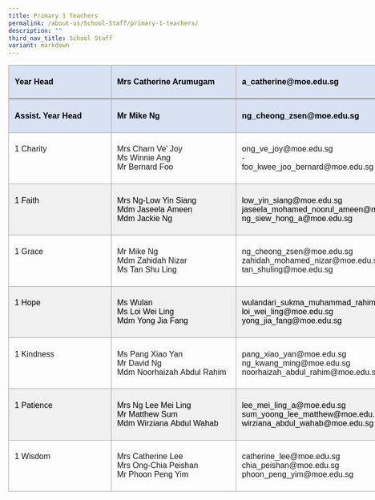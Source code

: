 ```yaml
---
title: Primary 1 Teachers
permalink: /about-us/School-Staff/primary-1-teachers/
description: ""
third_nav_title: School Staff
variant: markdown
---
```

<table style="width:676.0pt;border-collapse:collapse;mso-yfti-tbllook:1184;
 mso-padding-alt:0in 0in 0in 0in" width="901" cellpadding="0" cellspacing="0" border="0" class="MsoNormalTable"><tbody><tr style="mso-yfti-irow:0;mso-yfti-firstrow:yes;height:24.75pt"><td style="width:175.0pt;border:solid #A5A5A5 1.0pt;
  border-bottom:solid #A5A5A5 2.25pt;background:#D9E2F3;mso-background-themecolor:
  accent1;mso-background-themetint:51;padding:5.75pt 8.6pt 5.75pt 8.6pt;
  height:24.75pt" valign="top" width="233"><p class="MsoNormal"><b><span style="font-family:&quot;Arial&quot;,sans-serif;color:black;
  mso-color-alt:windowtext">Year Head</span></b><b><span style="font-family:
  &quot;Arial&quot;,sans-serif"></span></b></p></td><td style="width:189.0pt;border-top:solid #A5A5A5 1.0pt;
  border-left:none;border-bottom:solid #A5A5A5 2.25pt;border-right:solid #A5A5A5 1.0pt;
  mso-border-left-alt:solid #A5A5A5 1.0pt;background:#D9E2F3;mso-background-themecolor:
  accent1;mso-background-themetint:51;padding:5.75pt 8.6pt 5.75pt 8.6pt;
  height:24.75pt" valign="top" width="252"><p class="MsoNormal"><b><span style="font-family:&quot;Arial&quot;,sans-serif;color:black;
  mso-color-alt:windowtext">Mrs Catherine Arumugam</span></b><b><span style="font-family:&quot;Arial&quot;,sans-serif"></span></b></p></td><td style="width:312.0pt;border-top:solid #A5A5A5 1.0pt;
  border-left:none;border-bottom:solid #A5A5A5 2.25pt;border-right:solid #A5A5A5 1.0pt;
  mso-border-left-alt:solid #A5A5A5 1.0pt;background:#D9E2F3;mso-background-themecolor:
  accent1;mso-background-themetint:51;padding:5.75pt 8.6pt 5.75pt 8.6pt;
  height:24.75pt" valign="top" width="416"><p class="MsoNormal"><b><span style="font-family:&quot;Arial&quot;,sans-serif;color:black;
  mso-color-alt:windowtext">a_catherine@moe.edu.sg</span></b><b><span style="font-family:&quot;Arial&quot;,sans-serif"></span></b></p></td></tr><tr style="mso-yfti-irow:1;height:19.9pt"><td style="width:175.0pt;border:solid #A5A5A5 1.0pt;
  border-top:none;mso-border-top-alt:solid #A5A5A5 2.25pt;background:#D9E2F3;
  mso-background-themecolor:accent1;mso-background-themetint:51;padding:5.75pt 8.6pt 5.75pt 8.6pt;
  height:19.9pt" valign="top" width="233"><p class="MsoNormal"><b><span style="font-family:&quot;Arial&quot;,sans-serif;color:black;
  mso-color-alt:windowtext">Assist. Year Head</span></b><b><span style="font-family:&quot;Arial&quot;,sans-serif"></span></b></p></td><td style="width:189.0pt;border-top:none;border-left:
  none;border-bottom:solid #A5A5A5 1.0pt;border-right:solid #A5A5A5 1.0pt;
  mso-border-top-alt:solid #A5A5A5 2.25pt;mso-border-left-alt:solid #A5A5A5 1.0pt;
  background:#D9E2F3;mso-background-themecolor:accent1;mso-background-themetint:
  51;padding:5.75pt 8.6pt 5.75pt 8.6pt;height:19.9pt" valign="top" width="252"><p class="MsoNormal"><b><span style="font-family:&quot;Arial&quot;,sans-serif;color:black;
  mso-color-alt:windowtext">Mr Mike Ng</span></b><b><span style="font-family:
  &quot;Arial&quot;,sans-serif"></span></b></p></td><td style="width:312.0pt;border-top:none;border-left:
  none;border-bottom:solid #A5A5A5 1.0pt;border-right:solid #A5A5A5 1.0pt;
  mso-border-top-alt:solid #A5A5A5 2.25pt;mso-border-left-alt:solid #A5A5A5 1.0pt;
  background:#D9E2F3;mso-background-themecolor:accent1;mso-background-themetint:
  51;padding:5.75pt 8.6pt 5.75pt 8.6pt;height:19.9pt" valign="top" width="416"><p class="MsoNormal"><b><span style="font-family:&quot;Arial&quot;,sans-serif;color:black;
  mso-color-alt:windowtext">ng_cheong_zsen@moe.edu.sg</span></b><b><span style="font-family:&quot;Arial&quot;,sans-serif"></span></b></p></td></tr><tr style="mso-yfti-irow:2;height:45.9pt"><td style="width:175.0pt;border:solid #A5A5A5 1.0pt;
  border-top:none;mso-border-top-alt:solid #A5A5A5 1.0pt;padding:5.75pt 8.6pt 5.75pt 8.6pt;
  height:45.9pt" valign="top" width="233"><p class="MsoNormal"><span style="font-family:&quot;Arial&quot;,sans-serif">1 Charity</span></p></td><td style="width:189.0pt;border-top:none;border-left:
  none;border-bottom:solid #A5A5A5 1.0pt;border-right:solid #A5A5A5 1.0pt;
  mso-border-top-alt:solid #A5A5A5 1.0pt;mso-border-left-alt:solid #A5A5A5 1.0pt;
  padding:5.75pt 8.6pt 5.75pt 8.6pt;height:45.9pt" valign="top" width="252"><p class="MsoNormal"><span style="font-family:&quot;Arial&quot;,sans-serif">Mrs Charn&nbsp;Ve'&nbsp;Joy</span><span style="font-family:&quot;Arial&quot;,sans-serif;
  mso-ansi-language:EN-SG" lang="EN-SG"><br>Ms Winnie Ang<br></span><span style="font-family:&quot;Arial&quot;,sans-serif">Mr&nbsp;Bernard&nbsp;Foo</span></p></td><td style="width:312.0pt;border-top:none;border-left:
  none;border-bottom:solid #A5A5A5 1.0pt;border-right:solid #A5A5A5 1.0pt;
  mso-border-top-alt:solid #A5A5A5 1.0pt;mso-border-left-alt:solid #A5A5A5 1.0pt;
  padding:5.75pt 8.6pt 5.75pt 8.6pt;height:45.9pt" valign="top" width="416"><p class="MsoNormal"><span style="font-family:&quot;Arial&quot;,sans-serif">ong_ve_joy@moe.edu.sg<br>-<br>foo_kwee_joo_bernard@moe.edu.sg</span></p></td></tr><tr style="mso-yfti-irow:3;height:48.4pt"><td style="width:175.0pt;border:solid #A5A5A5 1.0pt;
  border-top:none;mso-border-top-alt:solid #A5A5A5 1.0pt;background:#F0F0F0;
  padding:5.75pt 8.6pt 5.75pt 8.6pt;height:48.4pt" valign="top" width="233"><p class="MsoNormal"><span style="font-family:&quot;Arial&quot;,sans-serif;color:black;
  mso-color-alt:windowtext">1 Faith</span><span style="font-family:&quot;Arial&quot;,sans-serif"></span></p></td><td style="width:189.0pt;border-top:none;border-left:
  none;border-bottom:solid #A5A5A5 1.0pt;border-right:solid #A5A5A5 1.0pt;
  mso-border-top-alt:solid #A5A5A5 1.0pt;mso-border-left-alt:solid #A5A5A5 1.0pt;
  background:#F0F0F0;padding:5.75pt 8.6pt 5.75pt 8.6pt;height:48.4pt" valign="top" width="252"><p class="MsoNormal"><span style="font-family:&quot;Arial&quot;,sans-serif;color:black;
  mso-color-alt:windowtext">Mrs Ng-Low Yin Siang&nbsp;<br>Mdm&nbsp;Jaseela&nbsp;Ameen<br>Mdm Jackie Ng</span><span style="font-family:&quot;Arial&quot;,sans-serif"></span></p></td><td style="width:312.0pt;border-top:none;border-left:
  none;border-bottom:solid #A5A5A5 1.0pt;border-right:solid #A5A5A5 1.0pt;
  mso-border-top-alt:solid #A5A5A5 1.0pt;mso-border-left-alt:solid #A5A5A5 1.0pt;
  background:#F0F0F0;padding:5.75pt 8.6pt 5.75pt 8.6pt;height:48.4pt" valign="top" width="416"><p class="MsoNormal"><span style="font-family:&quot;Arial&quot;,sans-serif;color:black;
  mso-color-alt:windowtext">low_yin_siang@moe.edu.sg<br>jaseela_mohamed_noorul_ameen@moe.edu.sg<br>ng_siew_hong_a@moe.edu.sg</span><span style="font-family:&quot;Arial&quot;,sans-serif"></span></p></td></tr><tr style="mso-yfti-irow:4;height:31.75pt"><td style="width:175.0pt;border:solid #A5A5A5 1.0pt;
  border-top:none;mso-border-top-alt:solid #A5A5A5 1.0pt;padding:5.75pt 8.6pt 5.75pt 8.6pt;
  height:31.75pt" valign="top" width="233"><p class="MsoNormal"><span style="font-family:&quot;Arial&quot;,sans-serif">1 Grace</span></p></td><td style="width:189.0pt;border-top:none;border-left:
  none;border-bottom:solid #A5A5A5 1.0pt;border-right:solid #A5A5A5 1.0pt;
  mso-border-top-alt:solid #A5A5A5 1.0pt;mso-border-left-alt:solid #A5A5A5 1.0pt;
  padding:5.75pt 8.6pt 5.75pt 8.6pt;height:31.75pt" valign="top" width="252"><p class="MsoNormal"><span style="font-family:&quot;Arial&quot;,sans-serif">Mr&nbsp;Mike Ng<br>Mdm Zahidah Nizar<br>Ms&nbsp;Tan Shu Ling</span></p></td><td style="width:312.0pt;border-top:none;border-left:
  none;border-bottom:solid #A5A5A5 1.0pt;border-right:solid #A5A5A5 1.0pt;
  mso-border-top-alt:solid #A5A5A5 1.0pt;mso-border-left-alt:solid #A5A5A5 1.0pt;
  padding:5.75pt 8.6pt 5.75pt 8.6pt;height:31.75pt" valign="top" width="416"><p class="MsoNormal"><span style="font-family:&quot;Arial&quot;,sans-serif">ng_cheong_zsen@moe.edu.sg<br>zahidah_mohamed_nizar@moe.edu.sg<br>tan_shuling@moe.edu.sg</span></p></td></tr><tr style="mso-yfti-irow:5;height:48.4pt"><td style="width:175.0pt;border:solid #A5A5A5 1.0pt;
  border-top:none;mso-border-top-alt:solid #A5A5A5 1.0pt;background:#F0F0F0;
  padding:5.75pt 8.6pt 5.75pt 8.6pt;height:48.4pt" valign="top" width="233"><p class="MsoNormal"><span style="font-family:&quot;Arial&quot;,sans-serif;color:black;
  mso-color-alt:windowtext">1 Hope</span><span style="font-family:&quot;Arial&quot;,sans-serif"></span></p></td><td style="width:189.0pt;border-top:none;border-left:
  none;border-bottom:solid #A5A5A5 1.0pt;border-right:solid #A5A5A5 1.0pt;
  mso-border-top-alt:solid #A5A5A5 1.0pt;mso-border-left-alt:solid #A5A5A5 1.0pt;
  background:#F0F0F0;padding:5.75pt 8.6pt 5.75pt 8.6pt;height:48.4pt" valign="top" width="252"><p class="MsoNormal"><span style="font-family:&quot;Arial&quot;,sans-serif;color:black;
  mso-color-alt:windowtext">Ms Wulan<br>Ms Loi&nbsp;Wei Ling<br>Mdm&nbsp;Yong Jia Fang</span><span style="font-family:&quot;Arial&quot;,sans-serif"></span></p></td><td style="width:312.0pt;border-top:none;border-left:
  none;border-bottom:solid #A5A5A5 1.0pt;border-right:solid #A5A5A5 1.0pt;
  mso-border-top-alt:solid #A5A5A5 1.0pt;mso-border-left-alt:solid #A5A5A5 1.0pt;
  background:#F0F0F0;padding:5.75pt 8.6pt 5.75pt 8.6pt;height:48.4pt" valign="top" width="416"><p class="MsoNormal"><span style="font-family:&quot;Arial&quot;,sans-serif;color:black;
  mso-color-alt:windowtext">wulandari_sukma_muhammad_rahiman_wee@moe.edu.sg<br>loi_wei_ling@moe.edu.sg<br>yong_jia_fang@moe.edu.sg</span><span style="font-family:&quot;Arial&quot;,sans-serif"></span></p></td></tr><tr style="mso-yfti-irow:6;height:48.4pt"><td style="width:175.0pt;border:solid #A5A5A5 1.0pt;
  border-top:none;mso-border-top-alt:solid #A5A5A5 1.0pt;padding:5.75pt 8.6pt 5.75pt 8.6pt;
  height:48.4pt" valign="top" width="233"><p class="MsoNormal"><span style="font-family:&quot;Arial&quot;,sans-serif">1 Kindness</span></p></td><td style="width:189.0pt;border-top:none;border-left:
  none;border-bottom:solid #A5A5A5 1.0pt;border-right:solid #A5A5A5 1.0pt;
  mso-border-top-alt:solid #A5A5A5 1.0pt;mso-border-left-alt:solid #A5A5A5 1.0pt;
  padding:5.75pt 8.6pt 5.75pt 8.6pt;height:48.4pt" valign="top" width="252"><p class="MsoNormal"><span style="font-family:&quot;Arial&quot;,sans-serif">Ms&nbsp;Pang&nbsp;Xiao Yan</span><span style="font-family:&quot;Arial&quot;,sans-serif;mso-ansi-language:
  EN-SG" lang="EN-SG"><br>Mr </span><span style="font-family:&quot;Arial&quot;,sans-serif">David Ng<br>Mdm&nbsp;Noorhaizah&nbsp;Abdul Rahim</span></p></td><td style="width:312.0pt;border-top:none;border-left:
  none;border-bottom:solid #A5A5A5 1.0pt;border-right:solid #A5A5A5 1.0pt;
  mso-border-top-alt:solid #A5A5A5 1.0pt;mso-border-left-alt:solid #A5A5A5 1.0pt;
  padding:5.75pt 8.6pt 5.75pt 8.6pt;height:48.4pt" valign="top" width="416"><p class="MsoNormal"><span style="font-family:&quot;Arial&quot;,sans-serif">pang_xiao_yan@moe.edu.sg<br>ng_kwang_ming@moe.edu.sg<br>noorhaizah_abdul_rahim@moe.edu.sg</span></p></td></tr><tr style="mso-yfti-irow:7;height:48.4pt"><td style="width:175.0pt;border:solid #A5A5A5 1.0pt;
  border-top:none;mso-border-top-alt:solid #A5A5A5 1.0pt;background:#F0F0F0;
  padding:5.75pt 8.6pt 5.75pt 8.6pt;height:48.4pt" valign="top" width="233"><p class="MsoNormal"><span style="font-family:&quot;Arial&quot;,sans-serif;color:black;
  mso-color-alt:windowtext">1 Patience</span><span style="font-family:&quot;Arial&quot;,sans-serif"></span></p></td><td style="width:189.0pt;border-top:none;border-left:
  none;border-bottom:solid #A5A5A5 1.0pt;border-right:solid #A5A5A5 1.0pt;
  mso-border-top-alt:solid #A5A5A5 1.0pt;mso-border-left-alt:solid #A5A5A5 1.0pt;
  background:#F0F0F0;padding:5.75pt 8.6pt 5.75pt 8.6pt;height:48.4pt" valign="top" width="252"><p class="MsoNormal"><span style="font-family:&quot;Arial&quot;,sans-serif;color:black;
  mso-color-alt:windowtext">Mrs Ng Lee&nbsp;Mei Ling</span><span style="font-family:&quot;Arial&quot;,sans-serif;color:black;mso-color-alt:windowtext;
  mso-ansi-language:EN-SG" lang="EN-SG"><br></span><span style="font-family:&quot;Arial&quot;,sans-serif;color:black;mso-color-alt:
  windowtext">Mr&nbsp;Matthew&nbsp;Sum<br>Mdm&nbsp;Wirziana&nbsp;Abdul Wahab</span><span style="font-family:&quot;Arial&quot;,sans-serif"></span></p></td><td style="width:312.0pt;border-top:none;border-left:
  none;border-bottom:solid #A5A5A5 1.0pt;border-right:solid #A5A5A5 1.0pt;
  mso-border-top-alt:solid #A5A5A5 1.0pt;mso-border-left-alt:solid #A5A5A5 1.0pt;
  background:#F0F0F0;padding:5.75pt 8.6pt 5.75pt 8.6pt;height:48.4pt" valign="top" width="416"><p class="MsoNormal"><span style="font-family:&quot;Arial&quot;,sans-serif;color:black;
  mso-color-alt:windowtext">lee_mei_ling_a@moe.edu.sg<br>sum_yoong_lee_matthew@moe.edu.sg<br>wirziana_abdul_wahab@moe.edu.sg</span><span style="font-family:&quot;Arial&quot;,sans-serif"></span></p></td></tr><tr style="mso-yfti-irow:8;mso-yfti-lastrow:yes;height:48.4pt"><td style="width:175.0pt;border:solid #A5A5A5 1.0pt;
  border-top:none;mso-border-top-alt:solid #A5A5A5 1.0pt;padding:5.75pt 8.6pt 5.75pt 8.6pt;
  height:48.4pt" valign="top" width="233"><p class="MsoNormal"><span style="font-family:&quot;Arial&quot;,sans-serif">1 Wisdom</span></p></td><td style="width:189.0pt;border-top:none;border-left:
  none;border-bottom:solid #A5A5A5 1.0pt;border-right:solid #A5A5A5 1.0pt;
  mso-border-top-alt:solid #A5A5A5 1.0pt;mso-border-left-alt:solid #A5A5A5 1.0pt;
  padding:5.75pt 8.6pt 5.75pt 8.6pt;height:48.4pt" valign="top" width="252"><p class="MsoNormal"><span style="font-family:&quot;Arial&quot;,sans-serif">Mrs&nbsp;Catherine Lee<br>Mrs Ong-Chia&nbsp;Peishan<br>Mr&nbsp;Phoon&nbsp;Peng Yim</span></p></td><td style="width:312.0pt;border-top:none;border-left:
  none;border-bottom:solid #A5A5A5 1.0pt;border-right:solid #A5A5A5 1.0pt;
  mso-border-top-alt:solid #A5A5A5 1.0pt;mso-border-left-alt:solid #A5A5A5 1.0pt;
  padding:5.75pt 8.6pt 5.75pt 8.6pt;height:48.4pt" valign="top" width="416"><p class="MsoNormal"><span style="font-family:&quot;Arial&quot;,sans-serif">catherine_lee@moe.edu.sg<br>chia_peishan@moe.edu.sg<br>phoon_peng_yim@moe.edu.sg</span></p></td></tr></tbody></table>